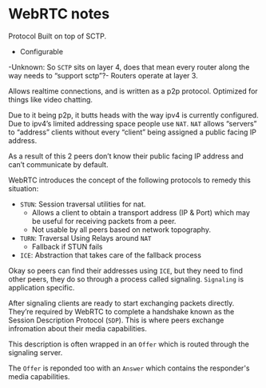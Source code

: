 # WebRTC notes

Protocol Built on top of SCTP.

* Configurable

-Unknown: So `SCTP` sits on layer 4, does that mean every router along the way needs to “support sctp”?- Routers operate at layer 3.

Allows realtime connections, and is written as a p2p protocol. Optimized for things like video chatting.

Due to it being p2p, it butts heads with the way ipv4 is currently configured.  Due to ipv4’s limited addressing space people use `NAT`. `NAT` allows “servers” to “address” clients without every “client” being assigned a public facing IP address. 

As a result of this 2 peers don’t know their public facing IP address and can’t communicate by default.

WebRTC introduces the concept of the following protocols to remedy this situation:

* `STUN`: Session traversal utilities for nat.
	* Allows a client to obtain a transport address (IP & Port) which may be useful for receiving packets from a peer. 
	* Not usable by all peers based on network topography.
* `TURN`: Traversal Using Relays around `NAT`
	* Fallback if STUN fails
* `ICE`: Abstraction that takes care of the fallback process

Okay so peers can find their addresses using `ICE`, but they need to find other peers, they do so through a process called signaling. `Signaling` is application specific. 

After signaling clients are ready to start exchanging packets directly. They’re required by WebRTC to complete a handshake known as the Session Description Protocol (`SDP`). This is where peers exchange infromation about their media capabilities.

This description is often wrapped in an `Offer` which is routed through the signaling server.

The `Offer` is reponded too with an `Answer` which contains the responder's media capabilities.
